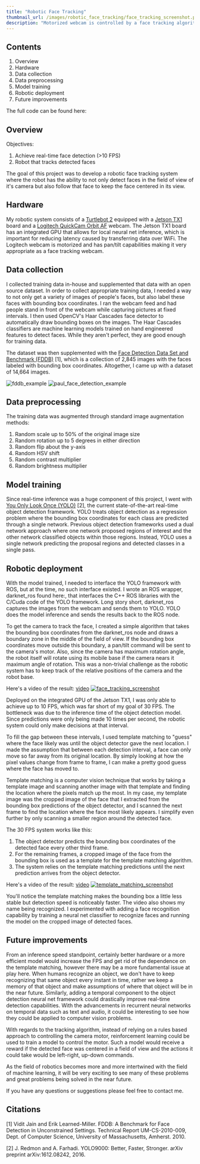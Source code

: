```yaml
---
title: "Robotic Face Tracking"
thumbnail_url: /images/robotic_face_tracking/face_tracking_screenshot.png
description: "Motorized webcam is controlled by a face tracking algorithm that receives bounding box coordinates of detected faces from a face detection model in real-time."
---
```


## Contents
1. Overview
2. Hardware
3. Data collection
4. Data preprocessing
5. Model training
7. Robotic deployment
8. Future improvements

The full code can be found here:

## Overview
Objectives:
1. Achieve real-time face detection (>10 FPS)
2. Robot that tracks detected faces

The goal of this project was to develop a robotic face tracking system where the robot has the ability to not only detect faces in the field of view of it's camera but also follow that face to keep the face centered in its view.  

## Hardware
My robotic system consists of a [Turtlebot 2](http://www.turtlebot.com/turtlebot2/) equipped with a [Jetson TX1](https://developer.nvidia.com/embedded/buy/jetson-tx1-devkit) board and a [Logitech QuickCam Orbit AF](http://support.logitech.com/en_us/product/quickcam-sphere-af) webcam.  The Jetson TX1 board has an integrated GPU that allows for local neural net inference, which is important for reducing latency caused by transferring data over WiFi. The Logitech webcam is motorized and has pan/tilt capabilities making it very appropriate as a face tracking webcam.  

## Data collection
I collected training data in-house and supplemented that data with an open source dataset.  In order to collect appropriate training data, I needed a way to not only get a variety of images of people's faces, but also label these faces with bounding box coordinates.  I ran the webcam feed and had people stand in front of the webcam while capturing pictures at fixed intervals.  I then used OpenCV's Haar Cascades face detector to automatically draw bounding boxes on the images.  The Haar Cascades classifiers are machine learning models trained on hand engineered features to detect faces.  While they aren't perfect, they are good enough for training data.  

The dataset was then supplemented with the [Face Detection Data Set and Benchmark (FDDB)](http://vis-www.cs.umass.edu/fddb/) [1], which is a collection of 2,845 images with the faces labeled with bounding box coordinates.  Altogether, I came up with a dataset of 14,664 images.  

![fddb_example](/images/robotic_face_tracking/fddb_example_1.png) ![paul_face_detection_example](/images/robotic_face_tracking/paul_face_detection_example_1.png)

## Data preprocessing
The training data was augmented through standard image augmentation methods:
1. Random scale up to 50% of the original image size
2. Random rotation up to 5 degrees in either direction
3. Random flip about the y-axis
4. Random HSV shift
5. Random contrast multiplier
6. Random brightness multiplier

## Model training
Since real-time inference was a huge component of this project, I went with [You Only Look Once (YOLO)](https://pjreddie.com/darknet/yolo/) [2], the current state-of-the-art real-time object detection framework.  YOLO treats object detection as a regression problem where the bounding box coordinates for each class are predicted through a single network.  Previous object detection frameworks used a dual network approach where one network proposed regions of interest and the other network classified objects within those regions.  Instead, YOLO uses a single network predicting the proposal regions and detected classes in a single pass.  

## Robotic deployment
With the model trained, I needed to interface the YOLO framework with ROS, but at the time, no such interface existed.  I wrote an ROS wrapper, darknet_ros found here:, that interfaces the C++ ROS libraries with the C/Cuda code of the YOLO framework.  Long story short, darknet_ros captures the images from the webcam and sends them to YOLO.  YOLO does the model inference and sends the results back to the ROS node.  

To get the camera to track the face, I created a simple algorithm that takes the bounding box coordinates from the darknet_ros node and draws a boundary zone in the middle of the field of view.  If the bounding box coordinates move outside this boundary, a pan/tilt command will be sent to the camera's motor.  Also, since the camera has maximum rotation angle, the robot itself will rotate using its mobile base if the camera nears it maximum angle of rotation.  This was a non-trivial challenge as the robotic system has to keep track of the relative positions of the camera and the robot base.

Here's a video of the result: [video](https://www.youtube.com/watch?v=QhWH9uxAcsw&t)
[![face_tracking_screenshot](/images/robotic_face_tracking/face_tracking_screenshot.png)](https://www.youtube.com/watch?v=QhWH9uxAcsw&t)

Deployed on the integrated GPU of the Jetson TX1, I was only able to achieve up to 10 FPS, which was far short of my goal of 30 FPS.  The bottleneck was due to the inference time of the object detection model.  Since predictions were only being made 10 times per second, the robotic system could only make decisions at that interval.  

To fill the gap between these intervals, I used template matching to "guess" where the face likely was until the object detector gave the next location.  I made the assumption that between each detection interval, a face can only move so far away from its original location.  By simply looking at how the pixel values change from frame to frame, I can make a pretty good guess where the face has moved to.  

Template matching is a computer vision technique that works by taking a template image and scanning another image with that template and finding the location where the pixels match up the most.  In my case, my template image was the cropped image of the face that I extracted from the bounding box predictions of the object detector, and I scanned the next frame to find the location where the face most likely appears.  I simplify even further by only scanning a smaller region around the detected face.  

The 30 FPS system works like this:
1. The object detector predicts the bounding box coordinates of the detected face every other third frame.  
2. For the remaining frames, a cropped image of the face from the bounding box is used as a template for the template matching algorithm.
3. The system relies on the template matching predictions until the next prediction arrives from the object detector.

Here's a video of the result: [video](https://www.youtube.com/watch?v=QCtGKoXJ_pU)
[![template_matching_screenshot](/images/robotic_face_tracking/template_matching_screenshot.png)](https://www.youtube.com/watch?v=QCtGKoXJ_pU)

You'll notice the template matching makes the bounding box a little less stable but detection speed is noticeably faster.  The video also shows my name being recognized.  I experimented with adding a face recognition capability by training a neural net classifier to recognize faces and running the model on the cropped image of detected faces.  

## Future improvements
From an inference speed standpoint, certainly better hardware or a more efficient model would increase the FPS and get rid of the dependence on the template matching, however there may be a more fundamental issue at play here.  When humans recognize an object, we don't have to keep recognizing that same object every instant in time, rather we keep a memory of that object and make assumptions of where that object will be in the near future.  Similarly, adding a temporal component to the object detection neural net framework could drastically improve real-time detection capabilities.  With the advancements in recurrent neural networks on temporal data such as text and audio, it could be interesting to see how they could be applied to computer vision problems.

With regards to the tracking algorithm, instead of relying on a rules based approach to controlling the camera motor, reinforcement learning could be used to train a model to control the motor.  Such a model would receive a reward if the detected face was centered in a field of view and the actions it could take would be left-right, up-down commands.  

As the field of robotics becomes more and more intertwined with the field of machine learning, it will be very exciting to see many of these problems and great problems being solved in the near future.

If you have any questions or suggestions please feel free to contact me.

## Citations
[1] Vidit Jain and Erik Learned-Miller. FDDB: A Benchmark for Face Detection in Unconstrained Settings. Technical Report UM-CS-2010-009, Dept. of Computer Science, University of Massachusetts, Amherst. 2010.

[2] J. Redmon and A. Farhadi. YOLO9000: Better, Faster, Stronger. arXiv preprint arXiv:1612.08242, 2016.
